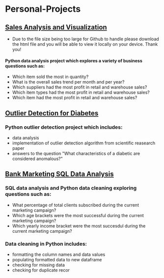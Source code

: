 # Personal-Projects

## <a href = "https://github.com/danxchap/Personal-Projects/blob/master/Sales%20Analysis%20and%20Visualization.html">Sales Analysis and Visualization</a>
- Due to the file size being too large for Github to handle please download the html file and you will be able to view it locally on your device. Thank you!
#### Python data analysis project which explores a variety of business questions such as:
- Which item sold the most in quantity?
- What is the overall sales trend per month and per year?
- Which suppliers had the most profit in retail and warehouse sales?
- Which item types had the most profit in retail and warehouse sales?
- Which item had the most profit in retail and warehouse sales?
## <a href = "https://github.com/danxchap/Personal-Projects/blob/master/Outlier%20Detection%20for%20Diabetes.ipynb">Outlier Detection for Diabetes</a>
### Python outlier detection project which includes:
- data analysis
- implementation of outlier detection algorithm from scientific reasearch paper
- answers to the question "What characteristics of a diabetic are considered anomalous?"
## <a href = "https://github.com/danxchap/Personal-Projects/tree/master/Marketing%20SQL%20Data%20Analysis"> Bank Marketing SQL Data Analysis</a>
### SQL data analysis and Python data cleaning exploring questions such as:
- What percentage of total clients subscribed during the current marketing campaign?
- Which age brackets were the most successful during the current marketing campaign?
- Which yearly income bracket were the most succesdul during the current marketing campaign?
### Data cleaning in Python includes:
- formatting the column names and data values
- populating formatted data to new dataframe
- checking for missing data
- checking for duplicate recor
